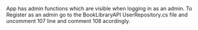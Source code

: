App has admin functions which are visible when logging in as an admin. To Register as an admin go to the BookLibraryAPI UserRepository.cs file and
uncomment 107 line and comment 108 acordingly.
